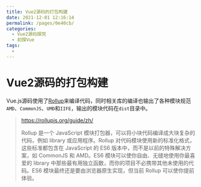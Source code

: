 ```yaml
---
title: Vue2源码的打包构建
date: 2021-12-01 12:16:14
permalink: /pages/0e40cb/
categories:
  - Vue2源码探究
  - 初探Vue
tags:
  - 
---
```


# Vue2源码的打包构建

Vue.js源码使用了[Rollup](https://github.com/rollup/rollup)来编译代码，同时相关库的编译也输出了各种模块规范`AMD`、`CommonJS`、`UMD`和`IIFE`，输出的模块代码在`dist`目录中。

> https://rollupjs.org/guide/zh/
>
> Rollup 是一个 JavaScript 模块打包器，可以将小块代码编译成大块复杂的代码，例如 library 或应用程序。Rollup 对代码模块使用新的标准化格式，这些标准都包含在 JavaScript 的 ES6 版本中，而不是以前的特殊解决方案，如 CommonJS 和 AMD。ES6 模块可以使你自由、无缝地使用你最喜爱的 library 中那些最有用独立函数，而你的项目不必携带其他未使用的代码。ES6 模块最终还是要由浏览器原生实现，但当前 Rollup 可以使你提前体验。

